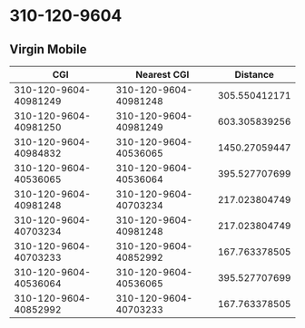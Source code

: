 # 310-120-9604
## Virgin Mobile


| CGI | Nearest CGI | Distance |
|-----|-------------|----------|
| 310-120-9604-40981249 | 310-120-9604-40981248 | 305.550412171 |
| 310-120-9604-40981250 | 310-120-9604-40981249 | 603.305839256 |
| 310-120-9604-40984832 | 310-120-9604-40536065 | 1450.27059447 |
| 310-120-9604-40536065 | 310-120-9604-40536064 | 395.527707699 |
| 310-120-9604-40981248 | 310-120-9604-40703234 | 217.023804749 |
| 310-120-9604-40703234 | 310-120-9604-40981248 | 217.023804749 |
| 310-120-9604-40703233 | 310-120-9604-40852992 | 167.763378505 |
| 310-120-9604-40536064 | 310-120-9604-40536065 | 395.527707699 |
| 310-120-9604-40852992 | 310-120-9604-40703233 | 167.763378505 |

